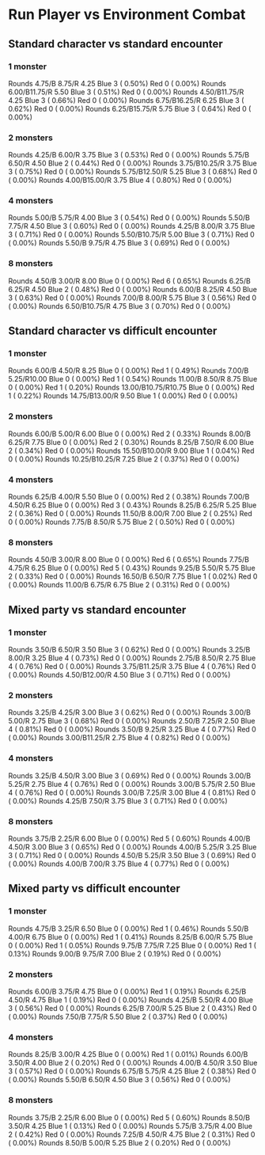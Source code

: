 # Run Player vs Environment Combat

## Standard character vs standard encounter

### 1 monster
Rounds  4.75/B 8.75/R 4.25 Blue 3 ( 0.50%) Red 0 ( 0.00%)
Rounds  6.00/B11.75/R 5.50 Blue 3 ( 0.51%) Red 0 ( 0.00%)
Rounds  4.50/B11.75/R 4.25 Blue 3 ( 0.66%) Red 0 ( 0.00%)
Rounds  6.75/B16.25/R 6.25 Blue 3 ( 0.62%) Red 0 ( 0.00%)
Rounds  6.25/B15.75/R 5.75 Blue 3 ( 0.64%) Red 0 ( 0.00%)

### 2 monsters
Rounds  4.25/B 6.00/R 3.75 Blue 3 ( 0.53%) Red 0 ( 0.00%)
Rounds  5.75/B 6.50/R 4.50 Blue 2 ( 0.44%) Red 0 ( 0.00%)
Rounds  3.75/B10.25/R 3.75 Blue 3 ( 0.75%) Red 0 ( 0.00%)
Rounds  5.75/B12.50/R 5.25 Blue 3 ( 0.68%) Red 0 ( 0.00%)
Rounds  4.00/B15.00/R 3.75 Blue 4 ( 0.80%) Red 0 ( 0.00%)

### 4 monsters
Rounds  5.00/B 5.75/R 4.00 Blue 3 ( 0.54%) Red 0 ( 0.00%)
Rounds  5.50/B 7.75/R 4.50 Blue 3 ( 0.60%) Red 0 ( 0.00%)
Rounds  4.25/B 8.00/R 3.75 Blue 3 ( 0.71%) Red 0 ( 0.00%)
Rounds  5.50/B10.75/R 5.00 Blue 3 ( 0.71%) Red 0 ( 0.00%)
Rounds  5.50/B 9.75/R 4.75 Blue 3 ( 0.69%) Red 0 ( 0.00%)

### 8 monsters
Rounds  4.50/B 3.00/R 8.00 Blue 0 ( 0.00%) Red 6 ( 0.65%)
Rounds  6.25/B 6.25/R 4.50 Blue 2 ( 0.48%) Red 0 ( 0.00%)
Rounds  6.00/B 8.25/R 4.50 Blue 3 ( 0.63%) Red 0 ( 0.00%)
Rounds  7.00/B 8.00/R 5.75 Blue 3 ( 0.56%) Red 0 ( 0.00%)
Rounds  6.50/B10.75/R 4.75 Blue 3 ( 0.70%) Red 0 ( 0.00%)
            

## Standard character vs difficult encounter

### 1 monster
Rounds  6.00/B 4.50/R 8.25 Blue 0 ( 0.00%) Red 1 ( 0.49%)
Rounds  7.00/B 5.25/R10.00 Blue 0 ( 0.00%) Red 1 ( 0.54%)
Rounds 11.00/B 8.50/R 8.75 Blue 0 ( 0.00%) Red 1 ( 0.20%)
Rounds 13.00/B10.75/R10.75 Blue 0 ( 0.00%) Red 1 ( 0.22%)
Rounds 14.75/B13.00/R 9.50 Blue 1 ( 0.00%) Red 0 ( 0.00%)

### 2 monsters
Rounds  6.00/B 5.00/R 6.00 Blue 0 ( 0.00%) Red 2 ( 0.33%)
Rounds  8.00/B 6.25/R 7.75 Blue 0 ( 0.00%) Red 2 ( 0.30%)
Rounds  8.25/B 7.50/R 6.00 Blue 2 ( 0.34%) Red 0 ( 0.00%)
Rounds 15.50/B10.00/R 9.00 Blue 1 ( 0.04%) Red 0 ( 0.00%)
Rounds 10.25/B10.25/R 7.25 Blue 2 ( 0.37%) Red 0 ( 0.00%)

### 4 monsters
Rounds  6.25/B 4.00/R 5.50 Blue 0 ( 0.00%) Red 2 ( 0.38%)
Rounds  7.00/B 4.50/R 6.25 Blue 0 ( 0.00%) Red 3 ( 0.43%)
Rounds  8.25/B 6.25/R 5.25 Blue 2 ( 0.36%) Red 0 ( 0.00%)
Rounds 11.50/B 8.00/R 7.00 Blue 2 ( 0.25%) Red 0 ( 0.00%)
Rounds  7.75/B 8.50/R 5.75 Blue 2 ( 0.50%) Red 0 ( 0.00%)

### 8 monsters
Rounds  4.50/B 3.00/R 8.00 Blue 0 ( 0.00%) Red 6 ( 0.65%)
Rounds  7.75/B 4.75/R 6.25 Blue 0 ( 0.00%) Red 5 ( 0.43%)
Rounds  9.25/B 5.50/R 5.75 Blue 2 ( 0.33%) Red 0 ( 0.00%)
Rounds 16.50/B 6.50/R 7.75 Blue 1 ( 0.02%) Red 0 ( 0.00%)
Rounds 11.00/B 6.75/R 6.75 Blue 2 ( 0.31%) Red 0 ( 0.00%)
            

## Mixed party vs standard encounter

### 1 monster
Rounds  3.50/B 6.50/R 3.50 Blue 3 ( 0.62%) Red 0 ( 0.00%)
Rounds  3.25/B 8.00/R 3.25 Blue 4 ( 0.73%) Red 0 ( 0.00%)
Rounds  2.75/B 8.50/R 2.75 Blue 4 ( 0.76%) Red 0 ( 0.00%)
Rounds  3.75/B11.25/R 3.75 Blue 4 ( 0.76%) Red 0 ( 0.00%)
Rounds  4.50/B12.00/R 4.50 Blue 3 ( 0.71%) Red 0 ( 0.00%)

### 2 monsters
Rounds  3.25/B 4.25/R 3.00 Blue 3 ( 0.62%) Red 0 ( 0.00%)
Rounds  3.00/B 5.00/R 2.75 Blue 3 ( 0.68%) Red 0 ( 0.00%)
Rounds  2.50/B 7.25/R 2.50 Blue 4 ( 0.81%) Red 0 ( 0.00%)
Rounds  3.50/B 9.25/R 3.25 Blue 4 ( 0.77%) Red 0 ( 0.00%)
Rounds  3.00/B11.25/R 2.75 Blue 4 ( 0.82%) Red 0 ( 0.00%)

### 4 monsters
Rounds  3.25/B 4.50/R 3.00 Blue 3 ( 0.69%) Red 0 ( 0.00%)
Rounds  3.00/B 5.25/R 2.75 Blue 4 ( 0.76%) Red 0 ( 0.00%)
Rounds  3.00/B 5.75/R 2.50 Blue 4 ( 0.76%) Red 0 ( 0.00%)
Rounds  3.00/B 7.25/R 3.00 Blue 4 ( 0.81%) Red 0 ( 0.00%)
Rounds  4.25/B 7.50/R 3.75 Blue 3 ( 0.71%) Red 0 ( 0.00%)

### 8 monsters
Rounds  3.75/B 2.25/R 6.00 Blue 0 ( 0.00%) Red 5 ( 0.60%)
Rounds  4.00/B 4.50/R 3.00 Blue 3 ( 0.65%) Red 0 ( 0.00%)
Rounds  4.00/B 5.25/R 3.25 Blue 3 ( 0.71%) Red 0 ( 0.00%)
Rounds  4.50/B 5.25/R 3.50 Blue 3 ( 0.69%) Red 0 ( 0.00%)
Rounds  4.00/B 7.00/R 3.75 Blue 4 ( 0.77%) Red 0 ( 0.00%)
            

## Mixed party vs difficult encounter

### 1 monster
Rounds  4.75/B 3.25/R 6.50 Blue 0 ( 0.00%) Red 1 ( 0.46%)
Rounds  5.50/B 4.00/R 6.75 Blue 0 ( 0.00%) Red 1 ( 0.41%)
Rounds  8.25/B 6.00/R 5.75 Blue 0 ( 0.00%) Red 1 ( 0.05%)
Rounds  9.75/B 7.75/R 7.25 Blue 0 ( 0.00%) Red 1 ( 0.13%)
Rounds  9.00/B 9.75/R 7.00 Blue 2 ( 0.19%) Red 0 ( 0.00%)

### 2 monsters
Rounds  6.00/B 3.75/R 4.75 Blue 0 ( 0.00%) Red 1 ( 0.19%)
Rounds  6.25/B 4.50/R 4.75 Blue 1 ( 0.19%) Red 0 ( 0.00%)
Rounds  4.25/B 5.50/R 4.00 Blue 3 ( 0.56%) Red 0 ( 0.00%)
Rounds  6.25/B 7.00/R 5.25 Blue 2 ( 0.43%) Red 0 ( 0.00%)
Rounds  7.50/B 7.75/R 5.50 Blue 2 ( 0.37%) Red 0 ( 0.00%)

### 4 monsters
Rounds  8.25/B 3.00/R 4.25 Blue 0 ( 0.00%) Red 1 ( 0.01%)
Rounds  6.00/B 3.50/R 4.00 Blue 2 ( 0.20%) Red 0 ( 0.00%)
Rounds  4.00/B 4.50/R 3.50 Blue 3 ( 0.57%) Red 0 ( 0.00%)
Rounds  6.75/B 5.75/R 4.25 Blue 2 ( 0.38%) Red 0 ( 0.00%)
Rounds  5.50/B 6.50/R 4.50 Blue 3 ( 0.56%) Red 0 ( 0.00%)

### 8 monsters
Rounds  3.75/B 2.25/R 6.00 Blue 0 ( 0.00%) Red 5 ( 0.60%)
Rounds  8.50/B 3.50/R 4.25 Blue 1 ( 0.13%) Red 0 ( 0.00%)
Rounds  5.75/B 3.75/R 4.00 Blue 2 ( 0.42%) Red 0 ( 0.00%)
Rounds  7.25/B 4.50/R 4.75 Blue 2 ( 0.31%) Red 0 ( 0.00%)
Rounds  8.50/B 5.00/R 5.25 Blue 2 ( 0.20%) Red 0 ( 0.00%)

